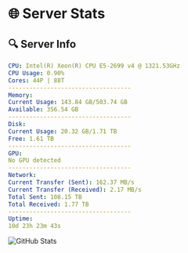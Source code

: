 # 🌐 Server Stats
## 🔍 Server Info
```yaml
CPU: Intel(R) Xeon(R) CPU E5-2699 v4 @ 1321.53GHz
CPU Usage: 0.90%
Cores: 44P | 88T
-----------------------------------
Memory:
Current Usage: 143.84 GB/503.74 GB
Available: 356.54 GB
-----------------------------------
Disk:
Current Usage: 20.32 GB/1.71 TB
Free: 1.61 TB
-----------------------------------
GPU:
No GPU detected
-----------------------------------
Network:
Current Transfer (Sent): 162.37 MB/s
Current Transfer (Received): 2.17 MB/s
Total Sent: 108.15 TB
Total Received: 1.77 TB
-----------------------------------
Uptime:
10d 23h 23m 43s
```
![GitHub Stats](https://img.shields.io/badge/Updated-2025-02-18_22:07:01-blue)